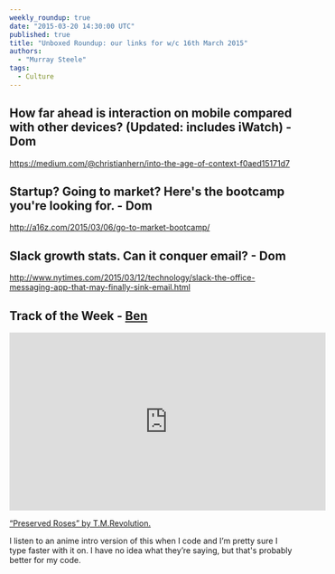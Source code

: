 ```yaml
---
weekly_roundup: true
date: "2015-03-20 14:30:00 UTC"
published: true
title: "Unboxed Roundup: our links for w/c 16th March 2015"
authors:
  - "Murray Steele"
tags:
  - Culture
---
```


## How far ahead is interaction on mobile compared with other devices? (Updated: includes iWatch) - Dom

https://medium.com/@christianhern/into-the-age-of-context-f0aed15171d7

## Startup? Going to market? Here's the bootcamp you're looking for. - Dom

http://a16z.com/2015/03/06/go-to-market-bootcamp/

## Slack growth stats. Can it conquer email? - Dom

http://www.nytimes.com/2015/03/12/technology/slack-the-office-messaging-app-that-may-finally-sink-email.html

## Track of the Week - [Ben](/team#ben-wong)

<iframe width="560" height="315" src="https://www.youtube.com/embed/zynxSanDBzg" frameborder="0" allowfullscreen></iframe>

[“Preserved Roses” by T.M.Revolution.](https://www.youtube.com/watch?v=zynxSanDBzg)

I listen to an anime intro version of this when I code and I’m pretty
sure I type faster with it on. I have no idea what they’re saying, but that's
probably better for my code.
